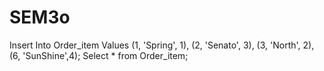 # SEM3o


Insert Into Order_item Values
(1, 'Spring', 1),
(2, 'Senato', 3),
(3, 'North', 2),
(6, 'SunShine',4);
Select * from Order_item;
